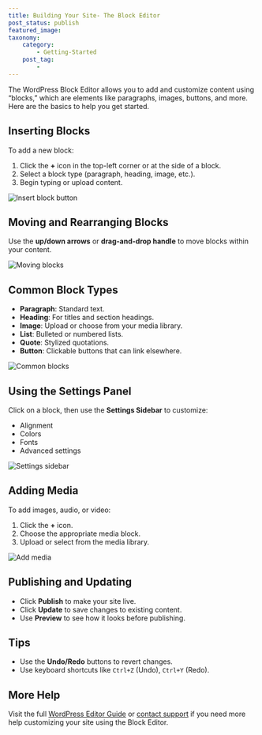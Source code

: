 ```yaml
---
title: Building Your Site- The Block Editor
post_status: publish
featured_image:
taxonomy:
    category:
        - Getting-Started
    post_tag:
        - 
---
```


The WordPress Block Editor allows you to add and customize content using “blocks,” which are elements like paragraphs, images, buttons, and more. Here are the basics to help you get started.

## Inserting Blocks

To add a new block:

1. Click the **+** icon in the top-left corner or at the side of a block.
2. Select a block type (paragraph, heading, image, etc.).
3. Begin typing or upload content.

![Insert block button](https://s.w.org/images/core/5.0/add-block.gif)

## Moving and Rearranging Blocks

Use the **up/down arrows** or **drag-and-drop handle** to move blocks within your content.

![Moving blocks](https://s.w.org/images/core/5.0/move-block.gif)

## Common Block Types

- **Paragraph**: Standard text.
- **Heading**: For titles and section headings.
- **Image**: Upload or choose from your media library.
- **List**: Bulleted or numbered lists.
- **Quote**: Stylized quotations.
- **Button**: Clickable buttons that can link elsewhere.

![Common blocks](https://s.w.org/images/core/5.0/common-blocks.gif)

## Using the Settings Panel

Click on a block, then use the **Settings Sidebar** to customize:

- Alignment
- Colors
- Fonts
- Advanced settings

![Settings sidebar](https://s.w.org/images/core/5.0/block-settings.gif)

## Adding Media

To add images, audio, or video:

1. Click the **+** icon.
2. Choose the appropriate media block.
3. Upload or select from the media library.

![Add media](https://s.w.org/images/core/5.0/media-block.gif)

## Publishing and Updating

- Click **Publish** to make your site live.
- Click **Update** to save changes to existing content.
- Use **Preview** to see how it looks before publishing.

## Tips

- Use the **Undo/Redo** buttons to revert changes.
- Use keyboard shortcuts like `Ctrl+Z` (Undo), `Ctrl+Y` (Redo).

## More Help

Visit the full [WordPress Editor Guide](https://wordpress.org/support/article/wordpress-editor/) or [contact support](https://wordpress.com/support) if you need more help customizing your site using the Block Editor.
